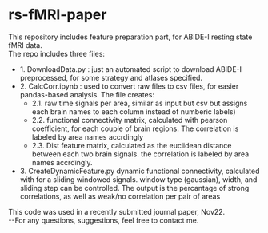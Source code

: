 # rs-fMRI-paper
This repository includes feature preparation part, for ABIDE-I resting state fMRI data.<br>
The repo includes three files:
* 1\. DownloadData.py  :  just an automated script to download ABIDE-I preprocessed, for some strategy and atlases specified.<br>
* 2\.  CalcCorr.ipynb : used to convert raw files to csv files, for easier pandas-based analysis. The file creates:
    * 2.1\. raw time signals per area, similar as input but csv but assigns each brain names to each column instead of numberic labels) <br>
    * 2.2\. functional connectivity matrix, calculated with pearson coefficient, for each couple of brain regions. The correlation is labeled by area names accrdingly <br>
    * 2.3\. Dist feature matrix, calculated as the euclidean distance between each two brain signals. the correlation is labeled by area names accrdingly. <br>
* 3\. CreateDynamicFeature.py dynamic functional connectivity, calculated with for a sliding windowed signals. window type (gaussian), width, and sliding step can be controlled. The output is the percantage of strong correlations, as well as weak/no correlation per pair of areas <br>

This code was used in a recently submitted journal paper, Nov22. <br>
--For any questions, suggestions, feel free to contact me.
